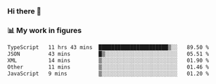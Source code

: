 ### Hi there 👋

### 📊 My work in figures

<!--START_SECTION:waka-->

```txt
TypeScript   11 hrs 43 mins  ██████████████████████▒░░   89.50 %
JSON         43 mins         █▒░░░░░░░░░░░░░░░░░░░░░░░   05.51 %
XML          14 mins         ▒░░░░░░░░░░░░░░░░░░░░░░░░   01.90 %
Other        11 mins         ▒░░░░░░░░░░░░░░░░░░░░░░░░   01.46 %
JavaScript   9 mins          ▒░░░░░░░░░░░░░░░░░░░░░░░░   01.20 %
```

<!--END_SECTION:waka-->
